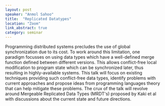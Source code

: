 ```yaml
---
layout: post
speaker: "Anmol Sahoo"
title:  "Replicated Datatypes"
location: "Zoom"
link_abstract: true
category: seminar
---
```


Programming distributed systems precludes the use of global synchronization due to its cost. To work around this limitation, one paradigm focusses on using data types which have a well-defined merge function defined between different versions. This allows conflict-free local modification to program state which can be synchronized later, thus resulting in highly-available systems. This talk will focus on existing techniques providing such conflict-free data types, identify problems with current approaches and propose ideas from programming languages theory that can help mitigate these problems. The crux of the talk will revolve around Mergeable Replicated Data Types (MRDT's) proposed by Kaki et al with discussions about the current state and future directions.
